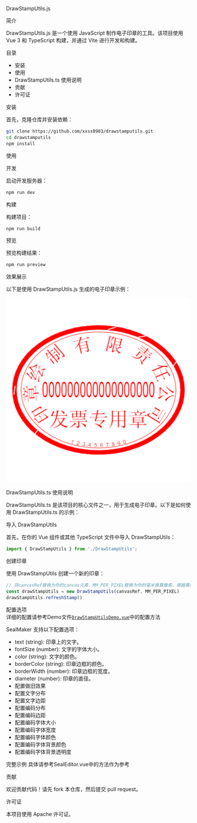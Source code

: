 DrawStampUtils.js

简介

DrawStampUtils.js 是一个使用 JavaScript 制作电子印章的工具。该项目使用 Vue 3 和 TypeScript 构建，并通过 Vite 进行开发和构建。

目录

- 安装
- 使用
- DrawStampUtils.ts 使用说明
- 贡献
- 许可证

安装

首先，克隆仓库并安装依赖：

```bash
git clone https://github.com/xxss0903/drawstamputils.git
cd drawstamputils
npm install
```

使用

开发

启动开发服务器：

```bash
npm run dev
```

构建

构建项目：

```bash
npm run build
```

预览

预览构建结果：

```bash
npm run preview
```
效果展示

以下是使用 DrawStampUtils.js 生成的电子印章示例：

![Seal Example](public/seal.png)


DrawStampUtils.ts 使用说明

DrawStampUtils.ts 是该项目的核心文件之一，用于生成电子印章。以下是如何使用 DrawStampUtils.ts 的示例：

导入 DrawStampUtils

首先，在你的 Vue 组件或其他 TypeScript 文件中导入 DrawStampUtils：

```typescript
import { DrawStampUtils } from './DrawStampUtils';
```

创建印章

使用 DrawStampUtils 创建一个新的印章：

```typescript
// 将canvasRef替换为你的canvas元素，MM_PER_PIXEL替换为你的毫米换算像素，根据需要修改
const drawStampUtils = new DrawStampUtils(canvasRef, MM_PER_PIXEL)
drawStampUtils.refreshStamp()
```

配置选项<br>
详细的配置请参考Demo文件[`DrawStampUtilsDemo.vue`](src/DrawStampUtilsDemo.vue)中的配置方法

SealMaker 支持以下配置选项：

- text (string): 印章上的文字。
- fontSize (number): 文字的字体大小。
- color (string): 文字的颜色。
- borderColor (string): 印章边框的颜色。
- borderWidth (number): 印章边框的宽度。
- diameter (number): 印章的直径。
- 配置做旧效果
- 配置文字分布
- 配置文字边距
- 配置编码分布
- 配置编码边距
- 配置编码字体大小
- 配置编码字体宽度
- 配置编码字体颜色
- 配置编码字体背景颜色
- 配置编码字体背景透明度

完整示例
具体请参考SealEditor.vue中的方法作为参考


贡献

欢迎贡献代码！请先 fork 本仓库，然后提交 pull request。

许可证

本项目使用 Apache 许可证。
